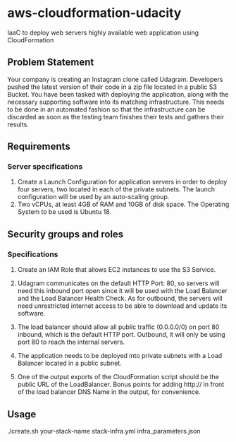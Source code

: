 # aws-cloudformation-udacity
IaaC to deploy web servers  highly available web application using CloudFormation

## Problem Statement
Your company is creating an Instagram clone called Udagram. Developers pushed the latest version of their code in a zip file located in a public S3 Bucket. You have been tasked with deploying the application, along with the necessary supporting software into its matching infrastructure. This needs to be done in an automated fashion so that the infrastructure can be discarded as soon as the testing team finishes their tests and gathers their results.

## Requirements
### Server specifications
1. Create a Launch Configuration for application servers in order to deploy four servers, two located in each of the private subnets. The launch configuration will be used by an auto-scaling group.
2. Two vCPUs, at least 4GB of RAM and 10GB of disk space. The Operating System to be used is Ubuntu 18. 

## Security groups and roles
### Specifications
1. Create an IAM Role that allows EC2 instances to use the S3 Service.
2. Udagram communicates on the default HTTP Port: 80, so servers will need this inbound port open since it will be used with the Load Balancer and the Load Balancer Health Check. As for outbound, the servers will need unrestricted internet access to be able to download and update its software.
3. The load balancer should allow all public traffic (0.0.0.0/0) on port 80 inbound, which is the default HTTP port. Outbound, it will only be using port 80 to reach the internal servers.

4. The application needs to be deployed into private subnets with a Load Balancer located in a public subnet.
5. One of the output exports of the CloudFormation script should be the public URL of the LoadBalancer. Bonus points for adding http:// in front of the load balancer DNS Name in the output, for convenience.

## Usage
./create.sh your-stack-name stack-infra.yml infra_parameters.json
